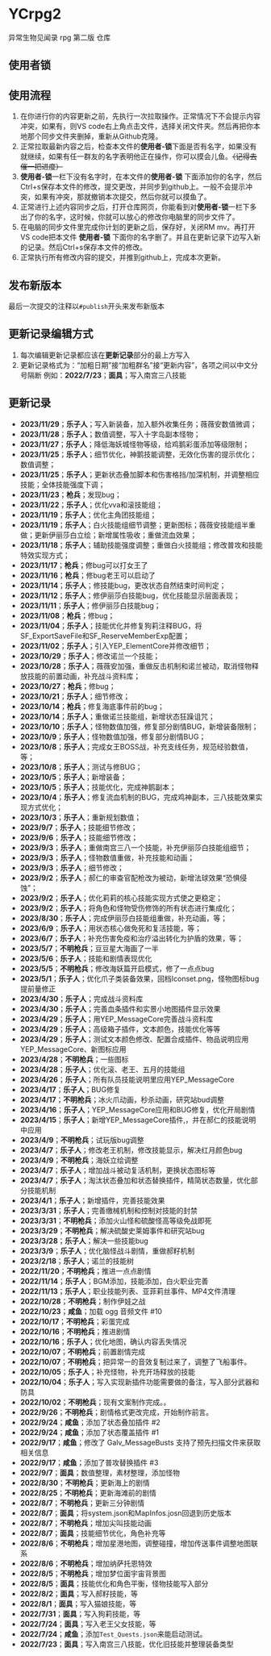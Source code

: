 # YCrpg2
异常生物见闻录 rpg 第二版 仓库

## 使用者锁


## 使用流程
1. 在你进行你的内容更新之前，先执行一次拉取操作。正常情况下不会提示内容冲突，如果有，则VS code右上角点击文件，选择关闭文件夹。然后再把你本地那个同步文件夹删掉，重新从Github克隆。
1. 正常拉取最新内容之后，检查本文件的<b>使用者-锁</b>下面是否有名字，如果没有就继续，如果有任一群友的名字表明他正在操作，你可以摸会儿鱼。<del>（记得去催一把进度）</del>
1. <b>使用者-锁</b>一栏下没有名字时，在本文件的<b>使用者-锁</b> 下面添加你的名字，然后Ctrl+s保存本文件的修改，提交更改，并同步到github上。一般不会提示冲突，如果有冲突，那就撤销本次提交，然后你就可以摸鱼了。
1. 正常进行上述内容同步之后，打开仓库网页，你能看到对<b>使用者-锁</b>一栏下多出了你的名字，这时候，你就可以放心的修改你电脑里的同步文件了。
1. 在电脑的同步文件里完成你计划的更新之后，保存好，关闭RM mv。再打开VS code把本文件 <b>使用者-锁</b> 下面你的名字删了。并且在更新记录下边写入新的记录。然后Ctrl+s保存本文件的修改。
1. 正常执行所有修改内容的提交，并推到github上，完成本次更新。

## 发布新版本
最后一次提交的注释以`#publish`开头来发布新版本

## 更新记录编辑方式
1. 每次编辑更新记录都应该在<b>更新记录</b>部分的最上方写入
1. 更新记录格式为：“加粗日期”接“加粗群名”接“更新内容”，各项之间以中文分号隔断
例如：<b>2022/7/23</b>；<b>面具</b>；写入南宫三八技能


## 更新记录
- **2023/11/29**；**乐子人**；写入新装备，加入额外收集任务；薇薇安数值微调；
- **2023/11/28**；**乐子人**；数值调整，写入十字岛副本怪物；
- **2023/11/27**；**乐子人**；降低海妖城怪物等级，给鸡鹅彩蛋添加等级限制；
- **2023/11/25**；**乐子人**；细节优化，神鹅技能调整，无效化伤害的提示优化；数值调整；
- **2023/11/25**；**乐子人**；更新状态叠加脚本和伤害格挡/加深机制，并调整相应技能；全体技能强度下调；
- **2023/11/23**；**枪兵**；发现bug；
- **2023/11/22**；**乐子人**；优化vva和滚技能组；
- **2023/11/19**；**乐子人**；优化主角团技能组；
- **2023/11/19**；**乐子人**；白火技能组细节调整；更新图标；薇薇安技能组半重做；更新伊丽莎白立绘；新增属性吸收；重做流血效果；
- **2023/11/18**；**乐子人**；辅助技能强度调整；重做白火技能组；修改普攻和技能特效实现方式；
- **2023/11/17**；**枪兵**；修bug可以打女王了
- **2023/11/16**；**枪兵**；修bug老王可以启动了
- **2023/11/14**；**乐子人**；修技能bug，更改状态自然结束时间判定；
- **2023/11/12**；**乐子人**；修伊丽莎白技能bug，优化技能显示层面表现；
- **2023/11/11**；**乐子人**；修伊丽莎白技能bug；
- **2023/11/08**；**枪兵**；修bug；
- **2023/11/04**；**乐子人**；技能优化并修复狗莉注释BUG，将SF_ExportSaveFile和SF_ReserveMemberExp配置；
- **2023/11/02**；**乐子人**；引入YEP_ElementCore并修改细节；
- **2023/10/29**；**乐子人**；修改诺兰一个技能；
- **2023/10/28**；**乐子人**；薇薇安加强，重做反击机制和诺兰被动，取消怪物释放技能的前置动画，补充战斗资料库；
- **2023/10/27**；**枪兵**；修bug；
- **2023/10/21**；**乐子人**；细节修改；
- **2023/10/14**；**枪兵**；修复海底事件前的bug；
- **2023/10/14**；**乐子人**；重做诺兰技能组，新增状态狂躁诅咒；
- **2023/10/10**；**乐子人**；怪物数值加强，修复部分剧情BUG，新增装备限制；
- **2023/10/9**；**乐子人**；怪物数值加强，修复部分剧情BUG；
- **2023/10/8**；**乐子人**；完成女王BOSS战，补充支线任务，规范经验数值，等；
- **2023/10/8**；**乐子人**；测试与修BUG；
- **2023/10/5**；**乐子人**；新增装备；
- **2023/10/5**；**乐子人**；技能优化，完成神鹅副本；
- **2023/10/4**；**乐子人**；修复流血机制的BUG，完成鸡神副本，三八技能效果实现方式优化；
- **2023/10/3**；**乐子人**；重新规划数值；
- **2023/9/7**；**乐子人**；技能细节修改；
- **2023/9/6**；**乐子人**；技能细节修改；
- **2023/9/3**；**乐子人**；重做南宫三八一个技能，补充伊丽莎白技能组细节；
- **2023/9/3**；**乐子人**；怪物数值重做，补充技能和动画；
- **2023/9/3**；**乐子人**；细节修改；
- **2023/9/2**；**乐子人**；郝仁的审查官配枪改为被动，新增法球效果“恐惧侵蚀”；
- **2023/9/2**；**乐子人**；优化莉莉的核心技能实现方式使之更稳定；
- **2023/9/2**；**乐子人**；将角色和怪物受伤修饰的所有状态进行集成化；
- **2023/8/30**；**乐子人**；完成伊丽莎白技能组重做，补充动画，等；
- **2023/6/9**；**乐子人**；用状态核心做免死和复活技能，等；
- **2023/6/7**；**乐子人**；补充伤害免疫和治疗溢出转化为护盾的效果，等；
- **2023/5/7**；**不明枪兵**；豆豆星大海画了一半
- **2023/5/6**；**乐子人**；技能和剧情表现优化
- **2023/5/5**；**不明枪兵**；修改海妖篇开启模式，修了一点点bug
- **2023/5/1**；**乐子人**；优化爪子类装备效果，回档Iconset.png，怪物图标bug提前量修正
- **2023/4/30**；**乐子人**；完成战斗资料库
- **2023/4/30**；**乐子人**；完善血条插件和实景小地图插件显示效果
- **2023/4/29**；**乐子人**；用YEP_MessageCore完善战斗资料库
- **2023/4/29**；**乐子人**；高级箱子插件，文本颜色，技能优化等等
- **2023/4/29**；**乐子人**；测试文本颜色修改、配置合成插件、物品说明应用YEP_MessageCore、新图标应用
- **2023/4/28**；**不明枪兵**；一些图标
- **2023/4/28**；**乐子人**；优化滚、老王、五月的技能组
- **2023/4/26**；**乐子人**；所有队员技能说明里应用YEP_MessageCore
- **2023/4/17**；**乐子人**；BUG修复
- **2023/4/17**；**不明枪兵**；冰火爪动画，秒杀动画，研究站bud调整
- **2023/4/16**；**乐子人**；YEP_MessageCore应用和BUG修复，优化开局剧情
- **2023/4/15**；**乐子人**；新增YEP_MessageCore插件,，并在郝仁的技能说明中应用
- **2023/4/9**；**不明枪兵**；试玩版bug调整
- **2023/4/7**；**乐子人**；修改老王机制，修改技能显示，解决红月颜色bug
- **2023/4/9**；**不明枪兵**；海妖立绘调整
- **2023/4/7**；**乐子人**；增加战斗被动复活机制，更换状态图标等
- **2023/4/7**；**乐子人**；淘汰状态叠加和状态替换插件，精简状态数量，优化部分技能机制
- **2023/4/1**；**乐子人**；新增插件，完善技能效果
- **2023/3/31**；**乐子人**；完善缴械机制和控制对技能的封禁
- **2023/3/31**；**不明枪兵**；添加火山怪和硫酸怪高等级免战即死
- **2023/3/29**；**不明枪兵**；解决硫酸史莱姆事件和研究站bug
- **2023/3/28**；**乐子人**；解决一些技能bug
- **2023/3/9**；**乐子人**；优化脑怪战斗剧情，重做郝籽机制
- **2023/2/18**；**乐子人**；诺兰的技能树
- **2022/11/20**；**不明枪兵**；推进一点点剧情
- **2022/11/14**；**乐子人**；BGM添加，技能添加，白火职业完善
- **2022/11/13**；**乐子人**；职业技能列表、亚菲莉丝事件、MP4文件清理
- **2022/10/28**；**不明枪兵**；制作伊娃之战
- **2022/10/23**；**咸鱼**；加载 ogg 音频文件 #10
- **2022/10/17**；**不明枪兵**；彩蛋完成
- **2022/10/16**；**不明枪兵**；推进剧情
- **2022/10/16**；**乐子人**；优化地图，确认内容丢失情况
- **2022/10/07**；**不明枪兵**；前置剧情完成
- **2022/10/07**；**不明枪兵**；把异常一的音效复制过来了，调整了飞船事件。
- **2022/10/05**；**乐子人**；补充怪物，补充开场释放的技能
- **2022/10/04**；**乐子人**；写入实现新插件功能需要做的备注，写入部分武器和防具
- **2022/10/02**；**不明枪兵**；现有文案制作完成。。
- **2022/9/26**；**不明枪兵**；剧情格式更改完成，开始制作前言。
- **2022/9/24**；**咸鱼**；添加了状态叠加插件 #2
- **2022/9/24**；**咸鱼**；添加了状态覆盖插件 #1
- **2022/9/17**；**咸鱼**；修改了 Galv_MessageBusts 支持了预先扫描文件来获取相关信息
- **2022/9/17**；**咸鱼**；添加了普攻替换插件 #3
- **2022/9/7**；**面具**；数值整理，素材整理，添加怪物
- **2022/8/30**；**不明枪兵**；更新海上的剧情
- **2022/8/25**；**不明枪兵**；更新海滩前的剧情
- **2022/8/7**；**不明枪兵**；更新三分钟剧情
- **2022/8/7**；**面具**；将system.json和MapInfos.josn回退到历史版本
- **2022/8/7**；**不明枪兵**；增加尖叫技能动画
- **2022/8/7**；**面具**；技能细节优化，角色补充等
- **2022/8/6**；**不明枪兵**；增加星港地图，调整碰撞，增加传送事件调整地图联系
- **2022/8/6**；**不明枪兵**；增加纳萨托恩特效
- **2022/8/5**；**不明枪兵**；增加梦位面宇宙背景图
- **2022/8/5**；**面具**；技能优化和角色平衡，怪物技能写入部分
- **2022/8/2**；**面具**；写入郝籽技能，等
- **2022/8/1**；**面具**；写入猫娘技能，等
- **2022/7/31**；**面具**；写入狗莉技能，等
- **2022/7/24**；**面具**；写入老王父女技能，等
- **2022/7/24**；**咸鱼**；添加`Test_Quests.json`来能启动测试。
- <b>2022/7/23</b>；<b>面具</b>；写入南宫三八技能，优化旧技能并整理装备类型
